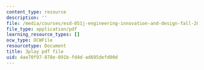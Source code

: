 ```yaml
---
content_type: resource
description: ''
file: /media/courses/esd-051j-engineering-innovation-and-design-fall-2012/4ae70f97878e091bfd4dad695defd00d_CzBufqJ5kME.pdf
file_type: application/pdf
learning_resource_types: []
ocw_type: OCWFile
resourcetype: Document
title: 3play pdf file
uid: 4ae70f97-878e-091b-fd4d-ad695defd00d
---
```

